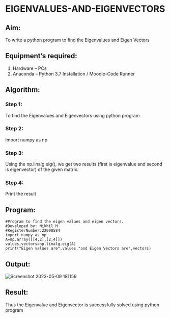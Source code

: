 # EIGENVALUES-AND-EIGENVECTORS
## Aim:
To write a python program to find the Eigenvalues and Eigen Vectors
## Equipment’s required:
1. 	Hardware – PCs
2. 	Anaconda – Python 3.7 Installation / Moodle-Code Runner
## Algorithm:
### Step 1:
To find the Eigenvalues and Eigenvectors using python program

### Step 2:
Import numpy as np

### Step 3:
Using the np.linalg.eig(), we get two results (first is eigenvalue and second is eigenvector) of the given matrix.

### Step 4:
Print the result

## Program:
```
#Program to find the eigen values and eigen vectors.
#Developed by: Nikhil M
#RegisterNumber:22008584
import numpy as np
A=np.array([[4,2],[2,4]])
values,vectors=np.linalg.eig(A)
print("Eigen values are",values,"and Eigen Vectors are",vectors)
```

## Output:

![Screenshot 2023-05-09 181159](https://github.com/Apravinraj/EIGENVALUES-AND-EIGENVECTORS/assets/118707879/ee0a73e2-44f6-4bab-b15e-d3a03d2d3e7a)

## Result:
Thus the Eigenvalue and Eigenvector is successfully solved using python program
